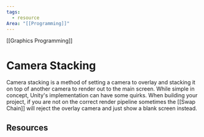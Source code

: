 ```yaml
---
tags:
  - resource
Area: "[[Programming]]"
---
```

[[Graphics Programming]]
# Camera Stacking
Camera stacking is a method of setting a camera to overlay and stacking it on top of another camera to render out to the main screen.
While simple in concept, Unity's implementation can have some quirks. When building your project, if you are not on the correct render pipeline sometimes the [[Swap Chain]] will reject the overlay camera and just show a blank screen instead.
## Resources
